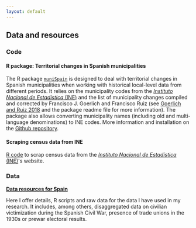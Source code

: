 ```yaml
---
layout: default
---
```


## Data and resources

### Code

#### R package: Territorial changes in Spanish municipalities

The R package [`muniSpain`](https://github.com/franvillamil/munispain) is designed to deal with territorial changes in Spanish municipalities when working with historical local-level data from different periods.
It relies on the municipality codes from the [*Instituto Nacional de Estadística* (INE)](http://ine.es/) and the list of municipality changes compiled and corrected by Francisco J. Goerlich and Francisco Ruiz (see [Goerlich and Ruiz 2018](https://doi.org/10.1515/jos-2018-0005) and the package readme file for more information).
The package also allows converting municipality names (including old and multi-language denominations) to INE codes.
More information and installation on the [Github repository](https://github.com/franvillamil/munispain).

#### Scraping census data from INE

[R code](https://github.com/franvillamil/scrap-INE-census) to scrap census data from the [*Instituto Nacional de Estadística* (INE)](http://ine.es/)'s website. 

### Data

[**Data resources for Spain**](./data_spain.md)

Here I offer details, R scripts and raw data for the data I have used in my research.
It includes, among others, disaggregated data on civilian victimization during the Spanish Civil War, presence of trade unions in the 1930s or prewar electoral results.
